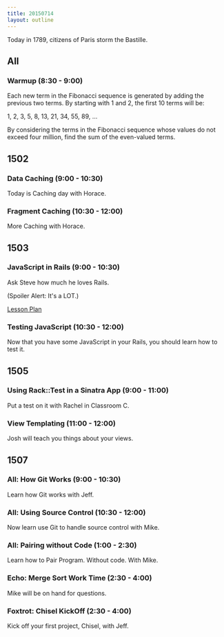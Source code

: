 ```yaml
---
title: 20150714
layout: outline
---
```


Today in 1789, citizens of Paris storm the Bastille.

## All

### Warmup (8:30 - 9:00)

Each new term in the Fibonacci sequence is generated by adding the previous two terms. By starting with 1 and 2, the first 10 terms will be:

1, 2, 3, 5, 8, 13, 21, 34, 55, 89, ...

By considering the terms in the Fibonacci sequence whose values do not exceed four million, find the sum of the even-valued terms.

## 1502

### Data Caching (9:00 - 10:30)

Today is Caching day with Horace.

### Fragment Caching (10:30 - 12:00)

More Caching with Horace.


## 1503

### JavaScript in Rails (9:00 - 10:30)

Ask Steve how much he loves Rails.

(Spoiler Alert: It's a LOT.)

[Lesson Plan](https://github.com/turingschool/lesson_plans/blob/master/ruby_03-professional_rails_applications/javascript_in_rails.markdown)

### Testing JavaScript (10:30 - 12:00)

Now that you have some JavaScript in your Rails, you should learn how to test it.

## 1505

### Using Rack::Test in a Sinatra App (9:00 - 11:00)

Put a test on it with Rachel in Classroom C.

### View Templating (11:00 - 12:00)

Josh will teach you things about your views.


## 1507

### All: How Git Works (9:00 - 10:30)

Learn how Git works with Jeff.

### All: Using Source Control (10:30 - 12:00)

Now learn use Git to handle source control with Mike.

### All: Pairing without Code (1:00 - 2:30)

Learn how to Pair Program. Without code. With Mike.

### Echo: Merge Sort Work Time (2:30 - 4:00)

Mike will be on hand for questions.

### Foxtrot: Chisel KickOff (2:30 - 4:00)

Kick off your first project, Chisel, with Jeff.
